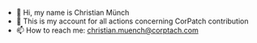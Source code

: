 - 👋 Hi, my name is Christian Münch
- 👀 This is my account for all actions concerning CorPatch contribution
- 📫 How to reach me: christian.muench@corptach.com

<!---
Christian-Muench-CorPatch/Christian-Muench-CorPatch is a ✨ special ✨ repository because its `README.md` (this file) appears on your GitHub profile.
You can click the Preview link to take a look at your changes.
--->
